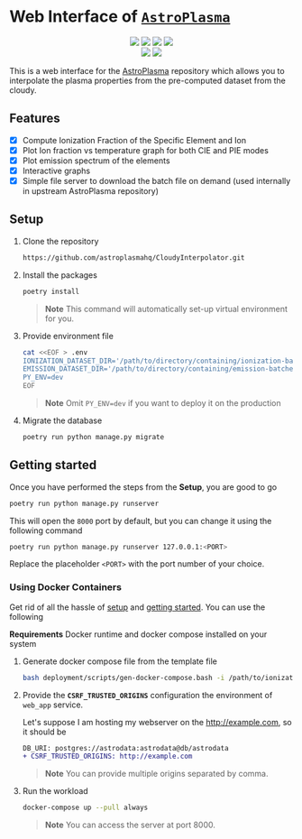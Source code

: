 # Web Interface of [`AstroPlasma`](https://github.com/dutta-alankar/AstroPlasma)

<div align="center">

<p>
<img src="https://img.shields.io/github/repo-size/tbhaxor/CloudyPlasmaServer?style=for-the-badge"/>
<img src="https://img.shields.io/github/directory-file-count/tbhaxor/CloudyPlasmaServer?style=for-the-badge&logo=files&logoColor=white"/>
<img src="https://img.shields.io/tokei/lines/github.com/tbhaxor/CloudyPlasmaServer?style=for-the-badge"/>
<img src="https://img.shields.io/github/last-commit/tbhaxor/CloudyPlasmaServer/main?style=for-the-badge"/>
<br>
<img src="https://results.pre-commit.ci/badge/github/astroplasmahq/CloudyInterpolator/main.svg?style=for-the-badge" />
<img src="https://github.com/tbhaxor/CloudyPlasmaServer/actions/workflows/ci.yml/badge.svg?branch=main&style=for-the-badge" />
</p>

</div>

This is a web interface for the [AstroPlasma](https://github.com/dutta-alankar/AstroPlasma) repository which allows you to interpolate the plasma properties from the pre-computed dataset from the cloudy.

## Features

- [x] Compute Ionization Fraction of the Specific Element and Ion
- [x] Plot Ion fraction vs temperature graph for both CIE and PIE modes
- [x] Plot emission spectrum of the elements
- [x] Interactive graphs
- [x] Simple file server to download the batch file on demand (used internally in upstream AstroPlasma repository)

## Setup

1. Clone the repository

   ```sh
   https://github.com/astroplasmahq/CloudyInterpolator.git
   ```

2. Install the packages

   ```sh
   poetry install
   ```

   > **Note** This command will automatically set-up virtual environment for you.

3. Provide environment file

   ```sh
   cat <<EOF > .env
   IONIZATION_DATASET_DIR='/path/to/directory/containing/ionization-batches'
   EMISSION_DATASET_DIR='/path/to/directory/containing/emission-batches'
   PY_ENV=dev
   EOF
   ```

   > **Note** Omit `PY_ENV=dev` if you want to deploy it on the production

4. Migrate the database

   ```sh
   poetry run python manage.py migrate
   ```

## Getting started

Once you have performed the steps from the **Setup**, you are good to go

```sh
poetry run python manage.py runserver
```

This will open the `8000` port by default, but you can change it using the following command

```sh
poetry run python manage.py runserver 127.0.0.1:<PORT>
```

Replace the placeholder `<PORT>` with the port number of your choice.

### Using Docker Containers

Get rid of all the hassle of [setup](#setup) and [getting started](#getting-started). You can use the following

**Requirements** Docker runtime and docker compose installed on your system

1.  Generate docker compose file from the template file

    ```sh
    bash deployment/scripts/gen-docker-compose.bash -i /path/to/ionization/dataset -e /path/to/emission/dataset
    ```

2.  Provide the **`CSRF_TRUSTED_ORIGINS`** configuration the environment of `web_app` service.

    Let's suppose I am hosting my webserver on the http://example.com, so it should be

    ```diff
    DB_URI: postgres://astrodata:astrodata@db/astrodata
    + CSRF_TRUSTED_ORIGINS: http://example.com
    ```

    > **Note** You can provide multiple origins separated by comma.

3.  Run the workload

    ```sh
    docker-compose up --pull always
    ```

    > **Note** You can access the server at port 8000.
